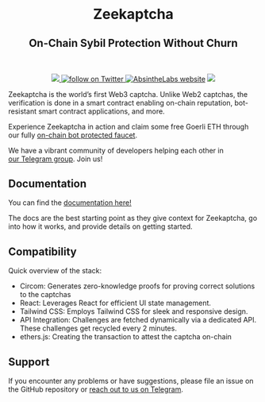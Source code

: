 <!-- <p align="center">
  <a href="https://github.com/AbsintheLabs/zeekaptcha">
    <img src="https://xmtp.org/img/logomark.svg" alt="zeekaptcha logo" width="300"/>
  </a>
</p> -->

<p align="center" style="font-size: 2em; margin-top: 0.67em; margin-bottom: 0.67em; font-weight: bold;">Zeekaptcha</p>
<!-- <h1 align="center" style="text-decoration: none;">Zeekaptcha</h1> -->
<h2 align="center">On-Chain Sybil Protection Without Churn</h2>
<br>

<p align="center">
    <!-- <a href="https://github.com/bacalhau-project/bacalhau/releases/" alt="Release">
        <img src="https://img.shields.io/github/v/release/bacalhau-project/bacalhau?display_name=tag" />
        </a> -->
    <!-- <a href="https://github.com/bacalhau-project/bacalhau/pulse" alt="Activity">
        <img src="https://img.shields.io/github/commit-activity/m/bacalhau-project/bacalhau" />
        </a> -->
    <!-- <a href="https://img.shields.io/github/downloads/bacalhau-project/bacalhau/total">
        <img src="https://img.shields.io/github/downloads/bacalhau-project/bacalhau/total" alt="total download">
        </a> -->
      <a href="https://t.me/absinthelabs"> <img src="https://img.shields.io/badge/@absinthelabs-2CA5E0.svg?logo=telegram&label=Telegram"> </a>
    <a href="https://twitter.com/intent/follow?screen_name=absinthe_labs">
        <img src="https://img.shields.io/twitter/follow/absinthe_labs?style=social&logo=twitter" alt="follow on Twitter">
        </a>
    <a href="https://www.absinthelabs.xyz/"> <img alt="AbsintheLabs website" src="https://img.shields.io/badge/website-absinthelabs.xyz-red"></a>
    <a href="https://github.com/bacalhau-project/bacalhau/blob/dev/LICENSE" alt="Contributors">
        <img src="https://img.shields.io/badge/license-GNU GPL-green" />
        </a>
</p>

Zeekaptcha is the world’s first Web3 captcha. Unlike Web2 captchas, the verification is done in a smart contract enabling on-chain reputation, bot-resistant smart contract applications, and more.

Experience Zeekaptcha in action and claim some free Goerli ETH through our fully [on-chain bot protected faucet](https://drops.absinthelabs.xyz).

We have a vibrant community of developers helping each other in [our Telegram group](https://t.me/absinthelabs). Join us!

<!-- ## Quick Start

Get started with a simple webpage that creates Zeekaptcha attestions by running:

`npx create-zeekaptcha-app`

For a more detailed tutorial, visit our docs [here](https://absinthelabs.gitbook.io/zeekaptcha/).

## Install

`npm i zeekaptcha`

This library allows you to use the `<Zeekaptcha/>` React component to fetch a captcha, prove it, and submit the proof to the Sepolia blockchain.

To query blockchain events, import the `getEvents(address: string)` function to return the events for a given address. 

<!-- When using the component, set the chain you want to create attestations in this component parameter: <provide code here> -->

## Documentation

You can find the [documentation here!](https://absinthelabs.gitbook.io/zkaptcha/)

The docs are the best starting point as they give context for Zeekaptcha, go into how it works, and provide details on getting started. 

## Compatibility
Quick overview of the stack:

- Circom: Generates zero-knowledge proofs for proving correct solutions to the captchas
- React: Leverages React for efficient UI state management.
- Tailwind CSS: Employs Tailwind CSS for sleek and responsive design.
- API Integration: Challenges are fetched dynamically via a dedicated API. These challenges get recycled every 2 minutes.
- ethers.js: Creating the transaction to attest the captcha on-chain

## Support

If you encounter any problems or have suggestions, please file an issue on the GitHub repository or [reach out to us on Telegram](https://t.me/absinthelabs).
